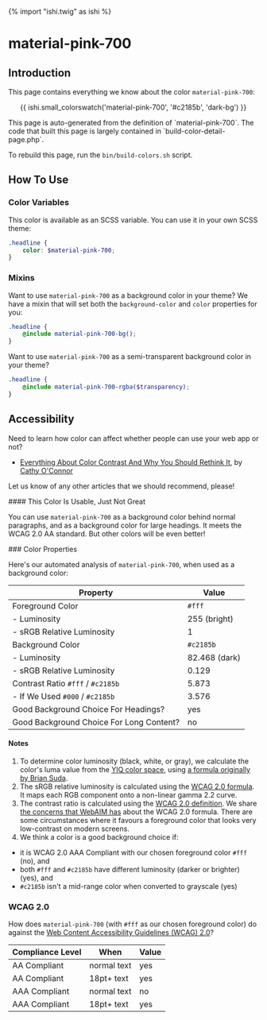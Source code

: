 {% import "ishi.twig" as ishi %}
# material-pink-700

## Introduction

This page contains everything we know about the color `material-pink-700`:

<div class="grid">
    <div class="cell">
        <div class="swatch">
            <ul>
                {{ ishi.small_colorswatch('material-pink-700', '#c2185b', 'dark-bg') }}
            </ul>
        </div>
    </div>
</div>

<div class="callout callout--info" markdown="1">
This page is auto-generated from the definition of `material-pink-700`. The code that built this page is largely contained in `build-color-detail-page.php`.

To rebuild this page, run the `bin/build-colors.sh` script.
</div>

## How To Use

### Color Variables

This color is available as an SCSS variable. You can use it in your own SCSS theme:

```scss
.headline {
    color: $material-pink-700;
}
```

### Mixins

Want to use `material-pink-700` as a background color in your theme? We have a mixin that will set both the `background-color` and `color` properties for you:

```scss
.headline {
    @include material-pink-700-bg();
}
```

Want to use `material-pink-700` as a semi-transparent background color in your theme?

```scss
.headline {
    @include material-pink-700-rgba($transparency);
}
```

## Accessibility

Need to learn how color can affect whether people can use your web app or not?

* [Everything About Color Contrast And Why You Should Rethink It](https://www.smashingmagazine.com/2014/10/color-contrast-tips-and-tools-for-accessibility/), by [Cathy O'Connor](http://www.twitter.com/cagocon)

Let us know of any other articles that we should recommend, please!
<div class="callout callout--warning" markdown="1">
#### This Color Is Usable, Just Not Great

You can use `material-pink-700` as a background color behind normal paragraphs, and as a background color for large headings. It meets the WCAG 2.0 AA standard. But other colors will be even better!
</div>
### Color Properties

Here's our automated analysis of `material-pink-700`, when used as a background color:

Property | Value
---------|------
Foreground Color | `#fff`
- Luminosity | 255 (bright)
- sRGB Relative Luminosity | 1
Background Color | `#c2185b`
- Luminosity | 82.468 (dark)
- sRGB Relative Luminosity | 0.129
Contrast Ratio `#fff` / `#c2185b` | 5.873
- If We Used `#000` / `#c2185b` | 3.576
Good Background Choice For Headings? | yes
Good Background Choice For Long Content? | no

#### Notes

1. To determine color luminosity (black, white, or gray), we calculate the color's luma value from the [YIQ color space](https://en.wikipedia.org/wiki/YIQ), using [a formula originally by Brian Suda](https://24ways.org/2010/calculating-color-contrast/).
1. The sRGB relative luminosity is calculated using the [WCAG 2.0 formula](https://www.w3.org/TR/WCAG20/#relativeluminancedef). It maps each RGB component onto a non-linear gamma 2.2 curve.
1. The contrast ratio is calculated using the [WCAG 2.0 definition](https://www.w3.org/TR/2008/REC-WCAG20-20081211/#contrast-ratiodef). We share [the concerns that WebAIM has](http://webaim.org/blog/wcag-2-1-feedback/) about the WCAG 2.0 formula. There are some circumstances where it favours a foreground color that looks very low-contrast on modern screens.
1. We think a color is a good background choice if:
  - it is WCAG 2.0 AAA Compliant with our chosen foreground color `#fff` (no), and
  - both `#fff` and `#c2185b` have different luminosity (darker or brighter) (yes), and
  - `#c2185b` isn't a mid-range color when converted to grayscale (yes)

### WCAG 2.0

How does `material-pink-700` (with `#fff` as our chosen foreground color) do against the [Web Content Accessibility Guidelines (WCAG) 2.0](https://www.w3.org/TR/WCAG20/)?

Compliance Level | When | Value
-----------------|------|------
AA Compliant | normal text | yes
AA Compliant | 18pt+ text | yes
AAA Compliant | normal text | no
AAA Compliant | 18pt+ text | yes